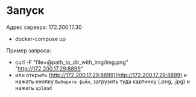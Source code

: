 # Запуск
Адрес сервера: 172.200.17.30
- docker-compose up

 Пример запроса:
- curl -F "file=@path_to_dir_with_img/img.png" "http://172.200.17.29:8899"
- или открыть [http://172.200.17.29:8899](http://172.200.17.29:8899) и нажать кнопку `Выберите файл`, загрузить туда картинку (.png, .jpg) и нажать `upload`
